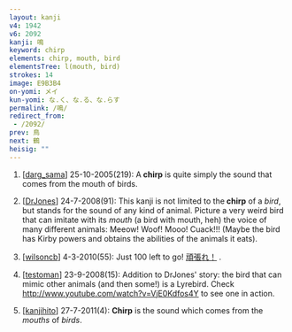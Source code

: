 ```yaml
---
layout: kanji
v4: 1942
v6: 2092
kanji: 鳴
keyword: chirp
elements: chirp, mouth, bird
elementsTree: l(mouth, bird)
strokes: 14
image: E9B3B4
on-yomi: メイ
kun-yomi: な.く、な.る、な.らす
permalink: /鳴/
redirect_from:
 - /2092/
prev: 鳥
next: 鶴
heisig: ""
---
```


1) [<a href="http://kanji.koohii.com/profile/darg_sama">darg_sama</a>] 25-10-2005(219): A<strong> chirp</strong> is quite simply the sound that comes from the mouth of birds.

2) [<a href="http://kanji.koohii.com/profile/DrJones">DrJones</a>] 24-7-2008(91): This kanji is not limited to the<strong> chirp</strong> of a <em>bird</em>, but stands for the sound of any kind of animal. Picture a very weird bird that can imitate with its <em>mouth</em> (a bird with mouth, heh) the voice of many different animals: Meeow! Woof! Mooo! Cuack!!! (Maybe the bird has Kirby powers and obtains the abilities of the animals it eats).

3) [<a href="http://kanji.koohii.com/profile/wilsoncb">wilsoncb</a>] 4-3-2010(55): Just 100 left to go! <a href="midori://search?text=頑張れ！">頑張れ！</a> .

4) [<a href="http://kanji.koohii.com/profile/testoman">testoman</a>] 23-9-2008(15): Addition to DrJones&#039; story: the bird that can mimic other animals (and then some!) is a Lyrebird. Check <a href="http://www.youtube.com/watch?v=VjE0Kdfos4Y">http://www.youtube.com/watch?v=VjE0Kdfos4Y</a> to see one in action.

5) [<a href="http://kanji.koohii.com/profile/kanjihito">kanjihito</a>] 27-7-2011(4): <strong>Chirp</strong> is the sound which comes from the <em>mouths</em> of <em>birds</em>.

